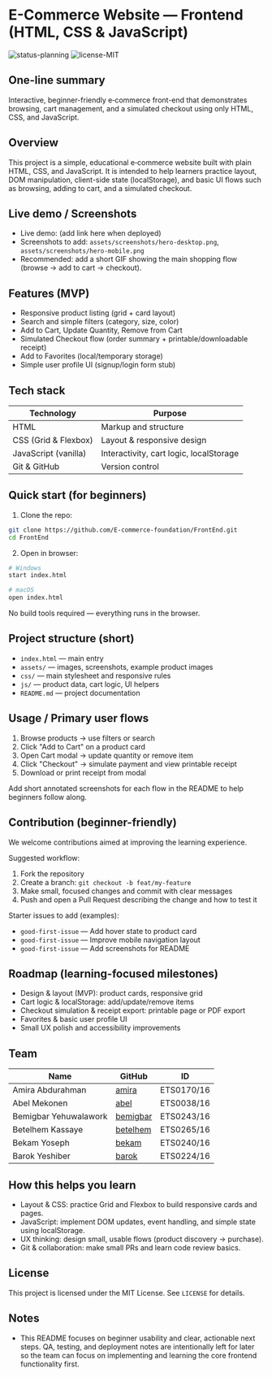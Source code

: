 # E-Commerce Website — Frontend (HTML, CSS & JavaScript)

![status-planning](https://img.shields.io/badge/status-planning-lightgrey) ![license-MIT](https://img.shields.io/badge/license-MIT-blue)

One-line summary
----------------
Interactive, beginner-friendly e‑commerce front-end that demonstrates browsing, cart management, and a simulated checkout using only HTML, CSS, and JavaScript.

Overview
--------
This project is a simple, educational e‑commerce website built with plain HTML, CSS, and JavaScript. It is intended to help learners practice layout, DOM manipulation, client-side state (localStorage), and basic UI flows such as browsing, adding to cart, and a simulated checkout.

Live demo / Screenshots
-----------------------
- Live demo: (add link here when deployed)  
- Screenshots to add: `assets/screenshots/hero-desktop.png`, `assets/screenshots/hero-mobile.png`  
- Recommended: add a short GIF showing the main shopping flow (browse → add to cart → checkout).

Features (MVP)
--------------
- Responsive product listing (grid + card layout)  
- Search and simple filters (category, size, color)  
- Add to Cart, Update Quantity, Remove from Cart  
- Simulated Checkout flow (order summary + printable/downloadable receipt)  
- Add to Favorites (local/temporary storage)  
- Simple user profile UI (signup/login form stub)

Tech stack
----------
| Technology | Purpose |
|---|---|
| HTML | Markup and structure |
| CSS (Grid & Flexbox) | Layout & responsive design |
| JavaScript (vanilla) | Interactivity, cart logic, localStorage |
| Git & GitHub | Version control |

Quick start (for beginners)
---------------------------
1. Clone the repo:
```bash
git clone https://github.com/E-commerce-foundation/FrontEnd.git
cd FrontEnd
```
2. Open in browser:
```bash
# Windows
start index.html

# macOS
open index.html
```
No build tools required — everything runs in the browser.

Project structure (short)
-------------------------
- `index.html` — main entry  
- `assets/` — images, screenshots, example product images  
- `css/` — main stylesheet and responsive rules  
- `js/` — product data, cart logic, UI helpers  
- `README.md` — project documentation

Usage / Primary user flows
--------------------------
1. Browse products → use filters or search  
2. Click "Add to Cart" on a product card  
3. Open Cart modal → update quantity or remove item  
4. Click "Checkout" → simulate payment and view printable receipt  
5. Download or print receipt from modal

Add short annotated screenshots for each flow in the README to help beginners follow along.

Contribution (beginner-friendly)
-------------------------------
We welcome contributions aimed at improving the learning experience.

Suggested workflow:
1. Fork the repository  
2. Create a branch: `git checkout -b feat/my-feature`  
3. Make small, focused changes and commit with clear messages  
4. Push and open a Pull Request describing the change and how to test it

Starter issues to add (examples):
- `good-first-issue` — Add hover state to product card  
- `good-first-issue` — Improve mobile navigation layout  
- `good-first-issue` — Add screenshots for README

Roadmap (learning-focused milestones)
------------------------------------
- Design & layout (MVP): product cards, responsive grid  
- Cart logic & localStorage: add/update/remove items  
- Checkout simulation & receipt export: printable page or PDF export  
- Favorites & basic user profile UI  
- Small UX polish and accessibility improvements

Team
----
| Name | GitHub | ID |
|------|--------|----|
| Amira Abdurahman | [amira](https://github.com/ami798) | ETS0170/16 |
| Abel Mekonen | [abel](https://github.com/bella-247/) | ETS0038/16 |
| Bemigbar Yehuwalawork | [bemigbar](https://github.com/Bem132833) | ETS0243/16 |
| Betelhem Kassaye | [betelhem](https://github.com/betelhem16) | ETS0265/16 |
| Bekam Yoseph | [bekam](https://github.com/bekam-bit) | ETS0240/16 |
| Barok Yeshiber | [barok](https://github.com/Barok-y) | ETS0224/16 |

How this helps you learn
------------------------
- Layout & CSS: practice Grid and Flexbox to build responsive cards and pages.  
- JavaScript: implement DOM updates, event handling, and simple state using localStorage.  
- UX thinking: design small, usable flows (product discovery → purchase).  
- Git & collaboration: make small PRs and learn code review basics.

License
-------
This project is licensed under the MIT License. See `LICENSE` for details.

Notes
-----
- This README focuses on beginner usability and clear, actionable next steps. QA, testing, and deployment notes are intentionally left for later so the team can focus on implementing and learning the core frontend functionality first.
